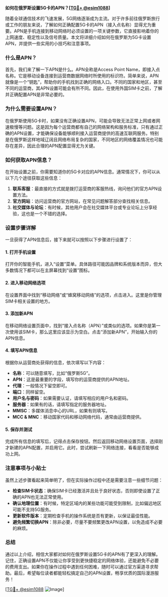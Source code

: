 **如何在俄罗斯设置5G卡的APN？[[TG💪+ @esim1088](https://t.me/s/esim1088)]**

随着全球通信技术的飞速发展，5G网络逐渐成为主流。对于许多前往俄罗斯旅行或工作的朋友来说，了解如何正确配置5G卡的APN（接入点名称）显得尤为重要。APN是手机连接到移动网络时必须设置的一项关键参数，它直接影响着你的上网速度、稳定性以及信号质量。本文将详细介绍如何在俄罗斯为5G卡设置APN，并提供一些实用的小技巧和注意事项。

### 什么是APN？

首先，我们来了解一下APN是什么。APN全称是Access Point Name，即接入点名称。它是移动设备连接到运营商数据网络时所使用的标识符。简单来说，APN就像是一个“钥匙”，帮助你的手机找到正确的网络入口。不同的国家和地区，甚至不同的运营商，其APN设置可能会有所不同。因此，在使用外国SIM卡之前，了解并正确配置APN是非常必要的。

### 为什么需要设置APN？

在俄罗斯使用5G卡时，如果没有正确设置APN，可能会导致无法正常上网或者网速极慢等问题。这是因为每个运营商都有自己的网络架构和服务标准，只有通过正确的APN设置，才能确保设备能够顺利接入运营商提供的高速互联网服务。特别是在俄罗斯这样地域辽阔且网络布局复杂的国家，不同地区的网络覆盖情况也可能存在差异，因此合理的APN配置显得尤为关键。

### 如何获取APN信息？

在开始设置之前，你需要知道你的5G卡对应的APN信息。通常情况下，你可以从以下几个途径获取这些信息：

1. **联系客服**：最直接的方式就是拨打运营商的客服热线，询问他们的官方APN设置方法。
2. **官方网站**：访问运营商的官方网站，在常见问题解答部分查找相关信息。
3. **社交媒体与论坛**：有时候，其他用户会在社交媒体平台或专业论坛上分享经验，这也是一个不错的选择。

### 设置步骤详解

一旦获得了APN信息后，接下来就可以按照以下步骤进行设置了：

#### 1. 打开手机设置
打开你的智能手机，进入“设置”菜单。具体路径可能因品牌和系统版本而异，但大多数情况下都可以在主屏幕找到“设置”图标。

#### 2. 进入移动网络选项
在设置界面中找到“移动网络”或“蜂窝移动网络”的选项，点击进入。这里是你管理SIM卡相关设置的地方。

#### 3. 添加新APN
在移动网络设置页面中，找到“接入点名称（APN）”或类似的选项。如果你是第一次使用该SIM卡，那么这里应该显示为空白。点击“添加新APN”，开始输入你的APN信息。

#### 4. 填写APN信息
根据你从运营商处获得的信息，依次填写以下内容：
- **名称**：可以随意填写，比如“俄罗斯5G”。
- **APN**：这是最重要的字段，填写你的运营商提供的APN地址。
- **代理**：一般情况下留空即可。
- **端口**：同样留空。
- **用户名与密码**：如果需要认证，请填写相应的用户名和密码。
- **服务器**：如果有的话，请填写指定的服务器地址。
- **MMSC**：多媒体消息中心的URL，如果有则填写。
- **MCC & MNC**：移动国家代码和移动网络代码，通常由运营商提供。

#### 5. 保存并测试
完成所有信息的填写后，记得点击保存按钮。然后返回移动网络设置页面，选择刚才新建的APN配置，并启用它。此时，尝试刷新一下网络连接，看看是否能够成功上网。

### 注意事项与小贴士

虽然上述步骤看起来简单明了，但在实际操作过程中还是需要注意一些细节问题：

- **检查SIM卡状态**：确保SIM卡已经激活并且处于良好状态，否则即使设置了正确的APN也无法正常使用。
- **确认地理位置**：有时候，特定区域内的某些功能可能受到限制，比如偏远地区可能不支持5G服务。
- **更新软件版本**：定期检查手机的操作系统是否有更新，以保证最佳性能。
- **避免频繁切换APN**：除非必要，尽量不要频繁更改APN设置，以免造成不必要的麻烦。

### 总结

通过以上介绍，相信大家都对如何在俄罗斯设置5G卡的APN有了更深入的理解。记住，正确设置APN不仅能让你享受到更快捷稳定的网络体验，还能避免不必要的费用支出。如果你在操作过程中遇到任何困难，随时可以通过官方渠道寻求帮助。最后，希望每位读者都能轻松搞定自己的APN设置，畅享优质的国际漫游服务！

[[TG💪+ @esim1088](https://t.me/s/esim1088) ![Image](https://i.postimg.cc/4NQfJmqS/Snipaste-2025-05-13-00-14-12.png)]